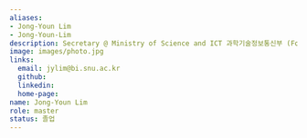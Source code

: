 ```yaml
---
aliases:
- Jong-Youn Lim
- Jong-Youn-Lim
description: Secretary @ Ministry of Science and ICT 과학기술정보통신부 (Formerly Ministry of Science, ICT and Future Planning, 미래창조과학부)
image: images/photo.jpg
links:
  email: jylim@bi.snu.ac.kr
  github: 
  linkedin: 
  home-page: 
name: Jong-Youn Lim
role: master
status: 졸업
---
```

